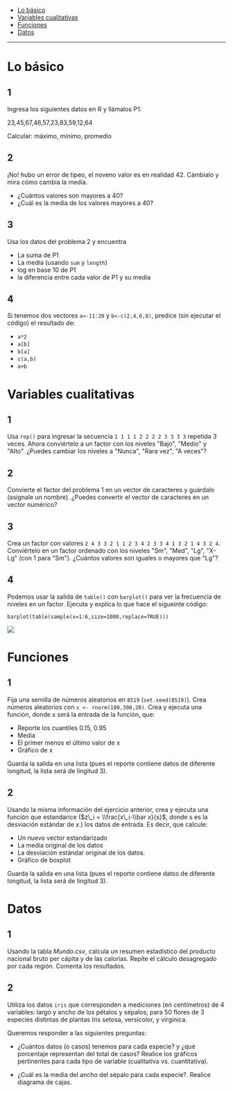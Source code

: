 -   [Lo básico](#lo-basico)
-   [Variables cualitativas](#variables-cualitativas)
-   [Funciones](#funciones)
-   [Datos](#datos)

<script type="text/x-mathjax-config">
    MathJax.Hub.Config({ TeX: { equationNumbers: {autoNumber: "all"} } });
  </script>

------------------------------------------------------------------------

<!--
La revisión metodológica aquí vertida se basa en [@Wang_2012].
-->
Lo básico
=========

1
-

Ingresa los siguientes datos en R y llámalos P1:

23,45,67,46,57,23,83,59,12,64

Calcular: máximo, mínimo, promedio

2
-

¡No! hubo un error de tipeo, el noveno valor es en realidad 42. Cámbialo
y mira cómo cambia la media.

-   ¿Cuántos valores son mayores a 40?
-   ¿Cuál es la media de los valores mayores a 40?

3
-

Usa los datos del problema 2 y encuentra

-   La suma de P1
-   La media (usando `sum` y `length`)
-   log en base 10 de P1
-   la diferencia entre cada valor de P1 y su media

4
-

Si tenemos dos vectores `a<-11:20` y `b<-c(2,4,6,8)`, predice (sin
ejecutar el código) el resultado de:

-   `a*2`
-   `a[b]`
-   `b[a]`
-   `c(a,b)`
-   `a+b`

Variables cualitativas
======================

1
-

Usa `rep()` para ingresar la secuencia `1 1 1 1 2 2 2 2 3 3 3 3`
repetida 3 veces. Ahora conviértelo a un factor con los niveles "Bajo",
"Medio" y "Alto". ¿Puedes cambiar los niveles a "Nunca", "Rara vez", "A
veces"?

2
-

Convierte el factor del problema 1 en un vector de caracteres y guárdalo
(asígnale un nombre). ¿Puedes convertir el vector de caracteres en un
vector numérico?

3
-

Crea un factor con valores
`2 4 3 3 2 1 1 2 3 4 2 3 3 4 1 3 2 1 4 3 2 4`. Conviértelo en un factor
ordenado con los niveles "Sm", "Med", "Lg", "X-Lg" (con 1 para "Sm").
¿Cuántos valores son iguales o mayores que "Lg"?

4
-

Podemos usar la salida de `table()` con `barplot()` para ver la
frecuencia de niveles en un factor. Ejecuta y explica lo que hace el
sigueinte código:

    barplot(table(sample(x=1:6,size=1000,replace=TRUE)))

![](Prueba1_files/figure-markdown_strict/unnamed-chunk-1-1.png)

Funciones
=========

1
-

Fija una semilla de números aleatorios en `8519` (`set.seed(8519)`).
Crea números aleatorios con `x <- rnorm(100,300,20)`. Crea y ejecuta una
función, donde x será la entrada de la función, que:

-   Reporte los cuantiles 0.15, 0.95
-   Media
-   El primer menos el último valor de x
-   Gráfico de x

Guarda la salida en una lista (pues el reporte contiene datos de
diferente longitud, la lista será de lingitud 3).

2
-

Usando la misma información del ejercicio anterior, crea y ejecuta una
función que estandarice ($z\_i = \\frac{x\_i-\\bar x}{s}$, donde s es la
desviación estándar de *x*.) los datos de entrada. Es decir, que
calcule:

-   Un nuevo vector estandarizado
-   La media original de los datos
-   La desviación estándar original de los datos.
-   Gráfico de boxplot

Guarda la salida en una lista (pues el reporte contiene datos de
diferente longitud, la lista será de lingitud 3).

Datos
=====

1
-

Usando la tabla *Mundo.csv*, calcula un resumen estadístico del producto
nacional bruto per cápita y de las calorías. Repite el cálculo
desagregado por cada región. Comenta los resultados.

2
-

Utiliza los datos `iris` que corresponden a mediciones (en centímetros)
de 4 variables: largo y ancho de los pétalos y sépalos; para 50 flores
de 3 especies distintas de plantas Iris setosa, versicolor, y virginica.

Queremos responder a las siguientes preguntas:

-   ¿Cuántos datos (o casos) tenemos para cada especie? y ¿qué
    porcentaje representan del total de casos? Realice los gráficos
    pertinentes para cada tipo de variable (cualitativa vs.
    cuantitativa).

-   ¿Cuál es la media del ancho del sépalo para cada especie?. Realice
    diagrama de cajas.
